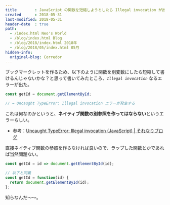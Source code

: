 ```yaml
---
title        : JavaScript の関数を短縮しようとしたら Illegal invocation が出た
created      : 2018-05-31
last-modified: 2018-05-31
header-date  : true
path:
  - /index.html Neo's World
  - /blog/index.html Blog
  - /blog/2018/index.html 2018年
  - /blog/2018/05/index.html 05月
hidden-info:
  original-blog: Corredor
---
```


ブックマークレットを作るため、以下のように関数を別変数にしたら短縮して書けるんじゃないかな？と思って書いてみたところ、_`Illegal invocation`_ なるエラーが出た。

```javascript
const getId = document.getElementById;

// → Uncaught TypeError: Illegal invocation エラーが発生する
```

これは何なのかというと、**ネイティブ関数の別参照を作ってはならない**というエラーらしい。

- 参考：[Uncaught TypeError: Illegal invocation (JavaScript) | それなりブログ](http://blog.kjirou.net/p/492)

直接ネイティブ関数の参照を作らなければ良いので、ラップした関数とかであれば当然問題ない。

```javascript
const getId = id => document.getElementById(id);

// 以下と同義
const getId = function(id) {
  return document.getElementById(id);
};
```

知らなんだ〜〜。
